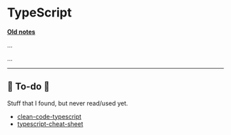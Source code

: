 # TypeScript

**[Old notes](_old.md)**

<div class="row row-cols-md-2"><div>

...
</div><div>

...
</div></div>

<hr class="sep-both">

## 👻 To-do 👻

Stuff that I found, but never read/used yet.

<div class="row row-cols-md-2"><div>

* [clean-code-typescript](https://github.com/labs42io/clean-code-typescript)
* [typescript-cheat-sheet](https://www.sitepen.com/blog/typescript-cheat-sheet)
</div><div>


</div></div>